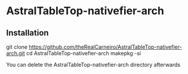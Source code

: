 # AstralTableTop-nativefier-arch

## Installation
git clone https://github.com/theRealCarneiro/AstralTableTop-nativefier-arch.git
cd AstralTableTop-nativefier-arch
makepkg -si


You can delete the AstralTableTop-nativefier-arch directory afterwards
